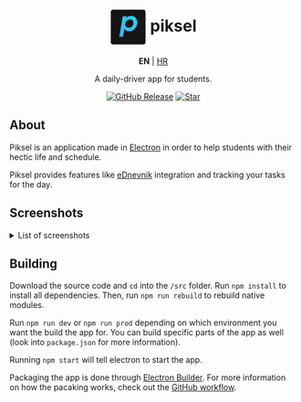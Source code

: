 <div align="center">
    <h1>
        <img src="./media/logo.png" width="64px" align="center" />
        piksel
    </h1>
    <b>EN</b> | <a href="./README_HR.md">HR</a>
    <p>
        A daily-driver app for students.
    </p>

[![GitHub Release](https://img.shields.io/github/v/release/cryy/piksel?style=for-the-badge)](https://github.com/cryy/piksel/releases/latest)
[![Star](https://img.shields.io/github/stars/cryy/piksel?style=for-the-badge)](https://github.com/cryy/piksel/)

</div>

## About
Piksel is an application made in [Electron](https://github.com/electron/electron) in order to help students with their hectic life and schedule.

Piksel provides features like [eDnevnik](https://ocjene.skole.hr/) integration and tracking your tasks for the day.

## Screenshots
<details>
<summary>List of screenshots</summary>

![Screenshot 1](./media/screenshots_en/1.png)
![Screenshot 2](./media/screenshots_en/2.png)
![Screenshot 3](./media/screenshots_en/3.png)
![Screenshot 4](./media/screenshots_en/4.png)

</details>

## Building
Download the source code and `cd` into the `/src` folder. Run `npm install` to install all dependencies. Then, run `npm run rebuild` to rebuild native modules.

Run `npm run dev` or `npm run prod` depending on which environment you want the build the app for. You can build specific parts of the app as well (look into `package.json` for more information).

Running `npm start` will tell electron to start the app.

Packaging the app is done through [Electron Builder](https://www.electron.build/). For more information on how the pacaking works, check out the [GitHub workflow](https://github.com/cryy/piksel/blob/main/.github/workflows/node.js.yml).




